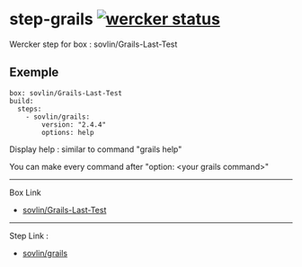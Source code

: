 # step-grails [![wercker status](https://app.wercker.com/status/79f1e06351de502d3177040ce5aebcdd/s/master "wercker status")](https://app.wercker.com/project/bykey/79f1e06351de502d3177040ce5aebcdd)

Wercker step for box : sovlin/Grails-Last-Test

Exemple
-----------
    box: sovlin/Grails-Last-Test
    build:
      steps:
        - sovlin/grails:
            version: "2.4.4"
            options: help
Display help : similar to command "grails help"


You can make every command after "option: \<your grails command>"

------------
Box Link
* [sovlin/Grails-Last-Test](https://app.wercker.com/#applications/54bef0a856767b466300069a/tab/details)

------------
Step Link :
* [sovlin/grails](https://app.wercker.com/#applications/54bfa58254bc9efd6b0a9df8/tab/details)
